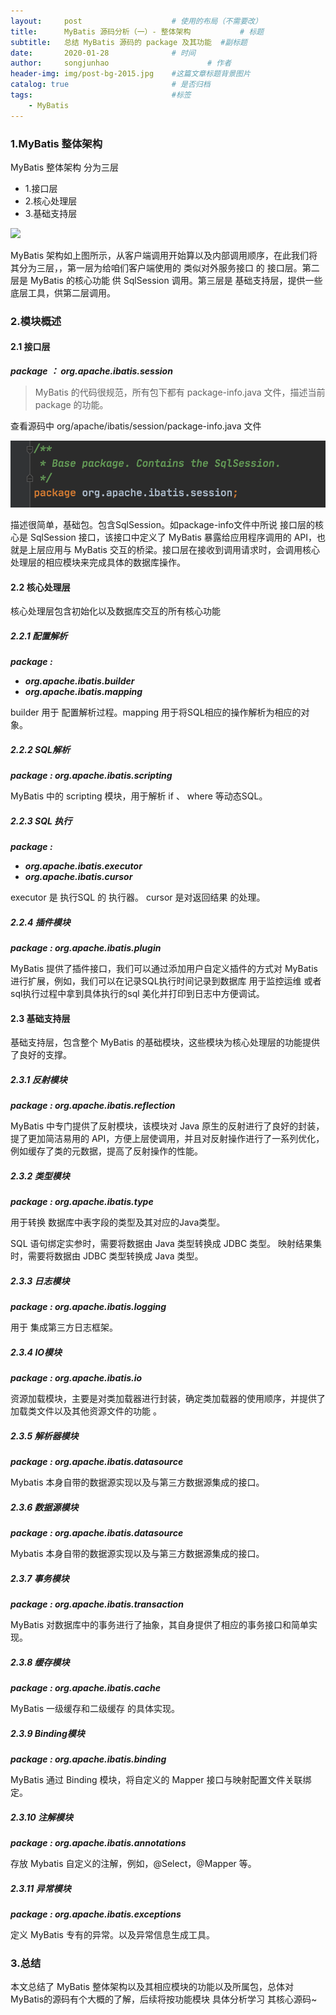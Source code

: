 ```yaml
---
layout:     post                    # 使用的布局（不需要改）
title:      MyBatis 源码分析（一）- 整体架构           # 标题
subtitle:   总结 MyBatis 源码的 package 及其功能  #副标题
date:       2020-01-28              # 时间
author:     songjunhao                      # 作者
header-img: img/post-bg-2015.jpg    #这篇文章标题背景图片
catalog: true                       # 是否归档
tags:                               #标签
    - MyBatis
---
```



### 1.MyBatis 整体架构

MyBatis 整体架构 分为三层

+ 1.接口层
+ 2.核心处理层
+ 3.基础支持层

![](https://i.loli.net/2020/01/28/2q6oJvhkQHECOYP.png)

MyBatis 架构如上图所示，从客户端调用开始算以及内部调用顺序，在此我们将其分为三层，，第一层为给咱们客户端使用的 类似对外服务接口 的 接口层。第二层是 MyBatis 的核心功能 供 SqlSession 调用。第三层是 基础支持层，提供一些底层工具，供第二层调用。

### 2.模块概述

#### 2.1 接口层

***package ： org.apache.ibatis.session***

> MyBatis 的代码很规范，所有包下都有 package-info.java 文件，描述当前 package 的功能。

查看源码中 org/apache/ibatis/session/package-info.java 文件

![](https://raw.githubusercontent.com/songjunhao/image/master/4ZGsvO.png)

描述很简单，基础包。包含SqlSession。如package-info文件中所说 接口层的核心是 SqlSession 接口，该接口中定义了 MyBatis 暴露给应用程序调用的 API，也就是上层应用与 MyBatis 交互的桥梁。接口层在接收到调用请求时，会调用核心处理层的相应模块来完成具体的数据库操作。

#### 2.2 核心处理层

核心处理层包含初始化以及数据库交互的所有核心功能

##### 2.2.1 配置解析

***package :***
+ ***org.apache.ibatis.builder***
+ ***org.apache.ibatis.mapping***

builder 用于 配置解析过程。mapping 用于将SQL相应的操作解析为相应的对象。

##### 2.2.2 SQL解析

***package : org.apache.ibatis.scripting***

MyBatis 中的 scripting 模块，用于解析 if 、 where  等动态SQL。

##### 2.2.3 SQL 执行

***package :***
+ ***org.apache.ibatis.executor***
+ ***org.apache.ibatis.cursor***

executor 是 执行SQL 的 执行器。
cursor 是对返回结果 的处理。

##### 2.2.4 插件模块

***package : org.apache.ibatis.plugin***

MyBatis 提供了插件接口，我们可以通过添加用户自定义插件的方式对 MyBatis 进行扩展，例如，我们可以在记录SQL执行时间记录到数据库 用于监控运维 或者 sql执行过程中拿到具体执行的sql 美化并打印到日志中方便调试。

#### 2.3 基础支持层

基础支持层，包含整个 MyBatis 的基础模块，这些模块为核心处理层的功能提供了良好的支撑。

##### 2.3.1 反射模块

***package : org.apache.ibatis.reflection***

MyBatis 中专门提供了反射模块，该模块对 Java 原生的反射进行了良好的封装，提了更加简洁易用的 API，方便上层使调用，并且对反射操作进行了一系列优化，例如缓存了类的元数据，提高了反射操作的性能。

##### 2.3.2 类型模块

***package : org.apache.ibatis.type***

用于转换 数据库中表字段的类型及其对应的Java类型。

SQL 语句绑定实参时，需要将数据由 Java 类型转换成 JDBC 类型。
映射结果集时，需要将数据由 JDBC 类型转换成 Java 类型。

##### 2.3.3 日志模块

***package : org.apache.ibatis.logging***

用于 集成第三方日志框架。

##### 2.3.4 IO模块

***package : org.apache.ibatis.io***

资源加载模块，主要是对类加载器进行封装，确定类加载器的使用顺序，并提供了加载类文件以及其他资源文件的功能 。

##### 2.3.5 解析器模块

***package : org.apache.ibatis.datasource***

Mybatis 本身自带的数据源实现以及与第三方数据源集成的接口。

##### 2.3.6 数据源模块

***package : org.apache.ibatis.datasource***

Mybatis 本身自带的数据源实现以及与第三方数据源集成的接口。

##### 2.3.7 事务模块

***package : org.apache.ibatis.transaction***

MyBatis 对数据库中的事务进行了抽象，其自身提供了相应的事务接口和简单实现。

##### 2.3.8 缓存模块

***package : org.apache.ibatis.cache***

MyBatis 一级缓存和二级缓存 的具体实现。

##### 2.3.9 Binding模块

***package : org.apache.ibatis.binding***

MyBatis 通过 Binding 模块，将自定义的 Mapper 接口与映射配置文件关联绑定。

##### 2.3.10 注解模块

***package : org.apache.ibatis.annotations***

存放 Mybatis 自定义的注解，例如，@Select，@Mapper 等。

##### 2.3.11 异常模块

***package : org.apache.ibatis.exceptions***

定义 MyBatis 专有的异常。以及异常信息生成工具。

### 3.总结
本文总结了 MyBatis 整体架构以及其相应模块的功能以及所属包，总体对MyBatis的源码有个大概的了解，后续将按功能模块 具体分析学习 其核心源码~
